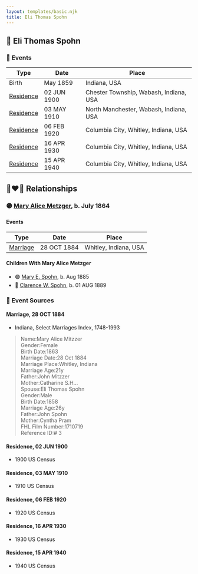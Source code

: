 ```yaml
---
layout: templates/basic.njk
title: Eli Thomas Spohn
---
```

## 🔵 Eli Thomas Spohn

### 📆 Events

Type | Date | Place
------ | ------ | ------
Birth | May 1859 | Indiana, USA
[Residence](#event-dbf1eebd-3416-4880-9ef7-4338457133e1) | 02 JUN 1900 | Chester Township, Wabash, Indiana, USA
[Residence](#event-9f3484d0-f9dd-4acd-a567-9d81e13cda2f) | 03 MAY 1910 | North Manchester, Wabash, Indiana, USA
[Residence](#event-746395af-47d9-44fe-a476-0db22c163c28) | 06 FEB 1920 | Columbia City, Whitley, Indiana, USA
[Residence](#event-29c27088-5a9f-4ff5-bd21-b37b887cb04b) | 16 APR 1930 | Columbia City, Whitley, Indiana, USA
[Residence](#event-a759d4c4-c8ba-4081-9031-9fbee37326fb) | 15 APR 1940 | Columbia City, Whitley, Indiana, USA

## 👩‍❤️‍👨 Relationships

### 🟣 [Mary Alice Metzger](/people/3/36824832), b. July 1864

#### Events

Type | Date | Place
------ | ------ | ------
[Marriage](#event-8179a892-3f03-48eb-81ce-9ca7b7477035) | 28 OCT 1884 | Whitley, Indiana, USA
#### Children With Mary Alice Metzger
* 🟣 [Mary E. Spohn](/people/9/97921888), b. Aug 1885
* 🔵 [Clarence W. Spohn](/people/6/64811370), b. 01 AUG 1889
### 📰 Event Sources

#### <a id="event-8179a892-3f03-48eb-81ce-9ca7b7477035"></a> Marriage, 28 OCT 1884
* Indiana, Select Marriages Index, 1748-1993
>   
  > Name:Mary Alice Mitzzer  
  > Gender:Female  
  > Birth Date:1863  
  > Marriage Date:28 Oct 1884  
  > Marriage Place:Whitley, Indiana  
  > Marriage Age:21y  
  > Father:John Mitzzer  
  > Mother:Catharine S.H...  
  > Spouse:Eli Thomas Spohn  
  > Gender:Male  
  > Birth Date:1858  
  > Marriage Age:26y  
  > Father:John Spohn  
  > Mother:Cyntha Pram  
  > FHL Film Number:1710719  
  > Reference ID:# 3

#### <a id="event-dbf1eebd-3416-4880-9ef7-4338457133e1"></a> Residence, 02 JUN 1900
* 1900 US Census

#### <a id="event-9f3484d0-f9dd-4acd-a567-9d81e13cda2f"></a> Residence, 03 MAY 1910
* 1910 US Census

#### <a id="event-746395af-47d9-44fe-a476-0db22c163c28"></a> Residence, 06 FEB 1920
* 1920 US Census

#### <a id="event-29c27088-5a9f-4ff5-bd21-b37b887cb04b"></a> Residence, 16 APR 1930
* 1930 US Census

#### <a id="event-a759d4c4-c8ba-4081-9031-9fbee37326fb"></a> Residence, 15 APR 1940
* 1940 US Census